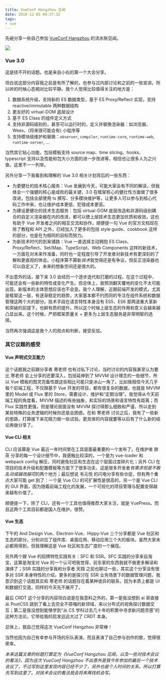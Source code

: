 ```yaml
---
title: VueConf Hangzhou 见闻
date: 2018-12-05 04:37:32
tags:
- vue
---
```


<s>先说</s>分享一些自己参加 [VueConf Hangzhou](https://vueconf.cn/) 的流水账见闻。

![](/images/vueconf-hangzhou.png)

<!-- more -->

### Vue 3.0

这是绕不开的话题。也是来自小右的第一个大会分享。

坦白说这部分内容我之前是有所了解的，也参与过内部讨论和之前的一些宣讲。所以听的时候心态相对比较平静。我个人觉得比较值得关注的地方是：

1. 数据系统升级，支持新的 ES 数据类型，基于 ES Proxy/Reflect 实现，支持 reactive/immutable 两种数据结构
2. 更友好的 virtual-DOM 底层设计
3. 基于 ES Class 的组件定义方式
4. 支持非源码级别的，甚至可以运行时的，定义并替换渲染器：如浏览器、Weex、(将来很可能会有) 小程序等
5. 支持模块级维护和替换：`observer`, `compiler`, `runtime-core`, `runtime-web`, `runtime-server`, ...

当然其它贴心功能，包括模板支持 source map、time slicing、hooks、typescript 支持以及性能和包大小方面的进一步改进等，相信也让很多人为之兴奋。这里不一一列举。

另外分享一下我看到和理解的 Vue 3.0 相关计划背后的一些东西：

* 为更健壮的技术核心服务：Vue 发展到今天，可能大家会有不同的解读，但我体会一个强健的核心是成败的最关键，3.0 在框架核心的健壮性方面做了很多改进，包括全部使用 ts 撰写、分多模块维护等，让更多人可以参与到核心代码工作中来，也让维护成本更低、犯错成本更高。
* 为建设更健壮的技术生态服务：包括 virtual-DOM 底层改造和非源码级别耦合的自定义渲染器在内的改进，都可以使上层技术生态更加优质和收敛。这也有助于 Vue 开发者之间的相互交流和协作，顺便提一句 Vue 的官方文档现在除了教程和 API 之外，已经加入了更多的包括 style guide、cookbook 这样的部分，也是在为相同的目标而努力。
* 为新技术时代的到来铺路：Vue 一直选择主动拥抱 ES Class、Proxy/Reflect、Set/Map、TypeScript、Web Components 这样的新技术，一方面在对未来作准备，同时也一定程度引导了开发者对新技术有更深刻的了解和更直观的体会。小程序算不算新*技术*我觉得还是有争议，但反正渲染器也可以自定义了，未来的想象空间还是很大的。

不出意外的话，接下来 3.0 会经历一个逐步迭代和打磨的过程。在这个过程中，可能还会有一些新的特性或变化产生。但总体上，我预测翻天覆地的变化不太可能出现，新版本的主体思想应该也不会变。我个人理解，近期前端开发的模式，尤其是框架这一层，有逐渐稳定的趋势，大家基本都不约而同的专注在组件系统和数据管理这两个大的部分。技术手段在语言特性本身没有 ES5、ES6 那两波重大革新和突破的前提下，也鲜有质的提升。所以这个时候上层生态的作用和意义会越来越凸显出来。这个时候，严把框架质量关 + 更多为上层生态服务是非常明智的选择。

当然再次强调这是我个人的观点和判断，接受反驳。

### 其它议题的感受

#### Vue 声明式交互能力

这个话题我之前跟分享者 寒老师 也有过私下讨论，当时讨论的内容我甚至认为要比 寒老师 会上分享的还要深入，包括延伸到了 MVVM 设计理念的一些细节，所以 Vue 模板的图灵完备性跟这些相比可能只是冰山一角了。比如我相信今天几乎每个前端工程，不仅限基于 Vue 开发的项目，都有很复杂的数据，也就是 MVVM 里的 Model 或 Flux 里的 Store，需要设计、维护和“定期治理”。我觉得从今天前端工程的角度看，MVVM 描述的有些抽象，和实际的场景和语言特性有距离；而 Flux 实践性更强，但是理论层面没有 MVVM 探讨得那么细致和严谨，所以走到某些特殊的业务逻辑的时候你还是会困惑。在和 寒老师 讨论之后，我有了一些新的思路，打算接下来花精力做一些试验。更具体的内容就要等以后有了什么新的结论再做分享了。

#### Vue CLI 相关

CLI 应该算是 Vue 最近一年时间里在工具层面最重要的一个发布了。在维护者 胖茶 分享的每一个设计细节中，我感触比较深的，一个是为 vue-loader 和 webpack config 解压，同时避免社区和生态在这个层面过度碎片化；另外 CLI 在项目的技术升级和配置模板等方面下了很多功夫，这是很多开发者*有需求但是不敢乱动或越改越花*的两个地方；最后想说 韦元悦 的闪电分享有些仓促，但有两个重点大家可能 get 到了：一个是 Vue CLI 的可扩展性是很高的，另一个是 Vue CLI 的 GUI 界面，因为随着前端工程化的发展，一个可视化的项目管理与配置变得越来越有价值了。

顺便提一下，除了 CLI，还有一个工具也值得推荐大家关注，就是 VuePress。而且这两个工具目前都是国人在维护。很赞。

#### Vue 生态

下午的 And Design Vue、Electron-Vue、Hippy-Vue 三个分享都是 Vue 社区和生态的部分，分别对应了组件库、桌面应用、移动应用三个大的板块。虽然大家未必都用得到，但我理解这是 Vue 社区和生态广度的一个展现。

另外两个跟 Vue 的招牌特性实践有关：SFC 和 SSR。SFC 实践的分享来自淘宝，这算是淘宝对 Vue 的一个认可吧我觉得，前东家的东西我就不做更多解读和演绎了；SSR 实践的分享我和分享者 天翔 之前也聊过一些，其实这个分享没有很多对 SSR 本身特性的介绍，更多的是探讨在 SSR 业务场景下的数据管理问题，我意识到这个话题其实和 寒老师 的话题存在着某种诡异的联系，因为本质上都是 UI 和数据打交道。同样的今天先不展开了。

最后 CRDT 这个分享的内容坦白说是在我意料之外的，第一是我没想到 ai 哥直接从 PostCSS 跳到了看上去完全不搭嘎的新领域，来以分布式的视角探讨数据交互；第二是我没想到能够学到“从 CS 学科过去几十年的积累中寻求新问题灵感”的这种方法论。它带给我的启发远远大过了 CRDT 本身。

总体上，我自己觉得这次 VueConf Hangzhou 非常棒！

当然也因为自己有幸参与开场的乐队表演，而且表演了自己参与创作的歌，觉得很荣幸。

*本来这篇文章的标题打算定为《VueConf Hangzhou 见闻，以及一些对技术会议的看法》，因为这次 VueConf Hangzhou 不出意外是我今年参加的最后一个技术会议了，不过写到这里发现内容已经不少了，另外也是个人时间的关系，所以打算先写到这里了。对技术会议的看法我会将来再找机会写。*
